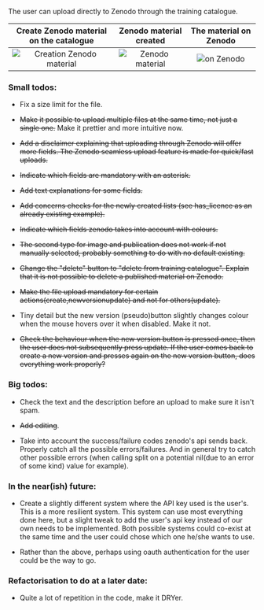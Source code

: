 The user can upload directly to Zenodo through the training catalogue.


Create Zenodo material on the catalogue                 |  Zenodo material created                   |  The material on Zenodo
:-------------------------:|:-------------------------:|:-------------------------:
![Creation Zenodo material](https://i.imgur.com/Z702A0X.png)  |  ![Zenodo material](https://i.imgur.com/0I1t2JI.png)  |  ![on Zenodo](https://i.imgur.com/E7qv7U5.png)


### Small todos:

- Fix a size limit for the file.  

- ~~Make it possible to upload multiple files at the same time, not just a single one.~~ Make it prettier and more intuitive now.

- ~~Add a disclaimer explaining that uploading through Zenodo will offer more fields. The Zenodo seamless upload feature is made for quick/fast uploads.~~

- ~~Indicate which fields are mandatory with an asterisk.~~

- ~~Add text explanations for some fields.~~

- ~~Add concerns checks for the newly created lists (see has_licence as an already existing example).~~

- ~~Indicate which fields zenodo takes into account with colours.~~

- ~~The second type for image and publication does not work if not manually selected, probably something to do with no default existing.~~

- ~~Change the "delete" button to "delete from training catalogue". Explain that it is not possible to delete a published material on Zenodo.~~

- ~~Make the file upload mandatory for certain actions(create,newversionupdate) and not for others(update).~~

- Tiny detail but the new version (pseudo)button slightly changes colour when the mouse hovers over it when disabled. Make it not.

- ~~Check the behaviour when the new version button is pressed once, then the user does not subsequently press update. If the user comes back to create a new version and presses again on the new version button, does everything work properly?~~ 

### Big todos:

- Check the text and the description before an upload to make sure it isn't spam.

- ~~Add editing~~.

- Take into account the success/failure codes zenodo's api sends back. Properly catch all the possible errors/failures. And in general try to catch other possible errors (when calling split on a potential nil(due to an error of some kind) value for example).

### In the near(ish) future:

- Create a slightly different system where the API key used is the user's. This is a more resilient system. This system can use most everything done here, but a slight tweak to add the user's api key instead of our own needs to be implemented. Both possible systems could co-exist at the same time and the user could chose which one he/she wants to use. 

- Rather than the above, perhaps using oauth authentication for the user could be the way to go.

### Refactorisation to do at a later date:

- Quite a lot of repetition in the code, make it DRYer.
